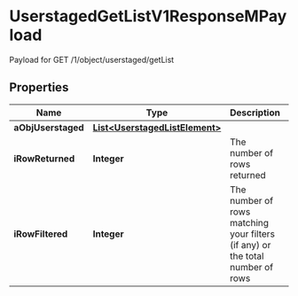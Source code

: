 

# UserstagedGetListV1ResponseMPayload

Payload for GET /1/object/userstaged/getList

## Properties

| Name | Type | Description | Notes |
|------------ | ------------- | ------------- | -------------|
|**aObjUserstaged** | [**List&lt;UserstagedListElement&gt;**](UserstagedListElement.md) |  |  |
|**iRowReturned** | **Integer** | The number of rows returned |  |
|**iRowFiltered** | **Integer** | The number of rows matching your filters (if any) or the total number of rows |  |



